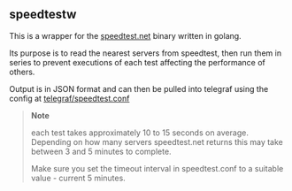 ## speedtestw

This is a wrapper for the [speedtest.net](https://www.speedtest.net/apps/cli) binary written in golang.

Its purpose is to read the nearest servers from speedtest, then run them in series to prevent executions of
each test affecting the performance of others.

Output is in JSON format and can then be pulled into telegraf using the config at [telegraf/speedtest.conf](../telegraf/speedtest.conf)

> **Note**
>
> each test takes approximately 10 to 15 seconds on average. Depending on how many servers speedtest.net returns
> this may take between 3 and 5 minutes to complete.
>
> Make sure you set the timeout interval in speedtest.conf to a suitable value - current 5 minutes.
